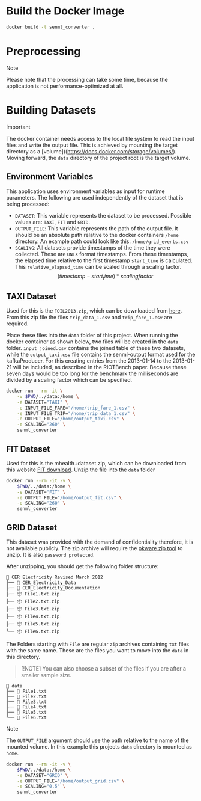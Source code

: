 # Build the Docker Image
```bash
docker build -t senml_converter .
```

# Preprocessing
>[!NOTE]
> Please note that the processing can take some time,
> because the application is not performance-optimized at all. 

# Building Datasets

>[!IMPORTANT]
> The docker container needs access to the local file system to read the input files and write the output file.
> This is achieved by mounting the target directory as a [volume])(https://docs.docker.com/storage/volumes/).
> Moving forward, the `data` directory of the project root is the target volume.

## Environment Variables
This application uses environment variables as input for runtime parameters.
The following are used independently of the dataset that is being processed:
- `DATASET`: This variable represents the dataset to be processed.
  Possible values are: `TAXI`, `FIT` and `GRID`.
- `OUTPUT_FILE`: This variable represents the path of the output file.
  It should be an absolute path relative to the docker containers `/home` directory.
  An example path could look like this: `/home/grid_events.csv`
- `SCALING`: All datasets provide timestamps of the time they were collected. These are `UNIX` format timestamps.
  From these timestamps, the elapsed time relative to the first timestamp `start_time` is calculated.
  This `relative_elapsed_time` can be scaled through a scaling factor.
   $$(timestamp - start_time) * scaling factor$$

## TAXI Dataset
Used for this is the `FOIL2013.zip`, which can be downloaded from [here](https://databank.illinois.edu/datasets/IDB-9610843).
From this zip file the files `trip_data_1.csv` and `trip_fare_1.csv` are required. 

Place these files into the `data` folder of this project.
When running the docker container as shown below, two files will be created in the `data` folder.
`input_joined.csv` contains the joined table of these two datasets, while the `output_taxi.csv` file contains the senml-output format used for the kafkaProducer.
For this creating entries from the 2013-01-14 to the 2013-01-21 will be included, as described in the RIOTBench paper.
Because these seven days would be too long for the benchmark the milliseconds are divided by a scaling factor which can be specified.

```bash
docker run --rm -it \
    -v $PWD/../data:/home \
    -e DATASET="TAXI" \
    -e INPUT_FILE_FARE="/home/trip_fare_1.csv" \
    -e INPUT_FILE_TRIP="/home/trip_data_1.csv" \
    -e OUTPUT_FILE="/home/output_taxi.csv" \
    -e SCALING="260" \
    senml_converter
```

## FIT Dataset
Used for this is the mhealth+dataset.zip, which can be downloaded from this website [FIT download](https://archive.ics.uci.edu/dataset/319/mhealth+dataset). Unzip the file into the `data` folder

```bash
docker run --rm -it -v \
    $PWD/../data:/home \
    -e DATASET="FIT" \
    -e OUTPUT_FILE="/home/output_fit.csv" \
    -e SCALING="260" \
    senml_converter
```

## GRID Dataset
This dataset was provided with the demand of confidentiality therefore, it is not available publicly.
The zip archive will require the [pkware zip tool](https://www.pkware.com/products/zip-reader) to unzip.
It is also `password protected`.

After unzipping, you should get the following folder structure:

    📁 CER Electricity Revised March 2012
    ├── 📁 CER_Electricity_Data
    ├── 📁 CER_Electricity_Documentation
    ├── 📦 File1.txt.zip
    ├── 📦 File2.txt.zip
    ├── 📦 File3.txt.zip
    ├── 📦 File4.txt.zip
    ├── 📦 File5.txt.zip
    └── 📦 File6.txt.zip

The Folders starting with `File` are regular `zip` archives containing `txt` files with the same name.
These are the files you want to move into the `data` in this directory.

>[!NOTE] You can also choose a subset of the files if you are after a smaller sample size.

    📁 data
    ├── 📄 File1.txt
    ├── 📄 File2.txt
    ├── 📄 File3.txt
    ├── 📄 File4.txt
    ├── 📄 File5.txt
    └── 📄 File6.txt

>[!NOTE]
> The `OUTPUT_FILE` argument should use the path relative to the name of the mounted volume.
> In this example this projects `data` directory is mounted as `home`.

```bash
docker run --rm -it -v \
    $PWD/../data:/home \
    -e DATASET="GRID" \
    -e OUTPUT_FILE="/home/output_grid.csv" \
    -e SCALING="0.5" \
    senml_converter
```

